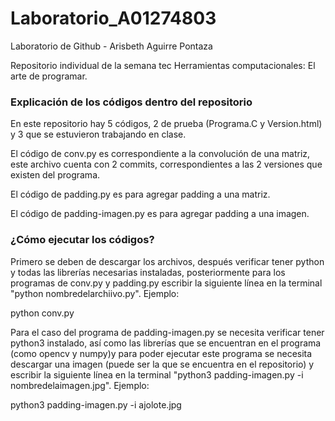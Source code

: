 # Laboratorio_A01274803
Laboratorio de Github - Arisbeth Aguirre Pontaza

Repositorio individual de la semana tec Herramientas computacionales: El arte de programar.

### Explicación de los códigos dentro del repositorio
En este repositorio hay 5 códigos, 2 de prueba (Programa.C y Version.html) y 3 que se estuvieron trabajando en clase. 

El código de conv.py es correspondiente a la convolución de una matriz, este archivo cuenta con 2 commits, correspondientes a las 2 versiones que existen del programa.

El código de padding.py es para agregar padding a una matriz.

El código de padding-imagen.py es para agregar padding a una imagen.

### ¿Cómo ejecutar los códigos?

Primero se deben de descargar los archivos, después verificar tener python y todas las librerías necesarias instaladas, posteriormente para los programas de conv.py y padding.py escribir la siguiente línea en la terminal "python nombredelarchiivo.py". Ejemplo:

python conv.py

Para el caso del programa de padding-imagen.py se necesita verificar tener python3 instalado, así como las librerías que se encuentran en el programa (como opencv y numpy)y para poder ejecutar este programa se necesita descargar una imagen (puede ser la que se encuentra en el repositorio) y escribir la siguiente línea en la terminal "python3 padding-imagen.py -i nombredelaimagen.jpg". Ejemplo:

python3 padding-imagen.py -i ajolote.jpg

